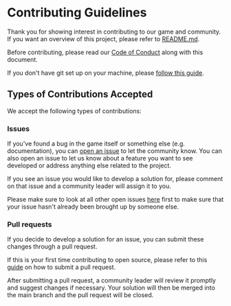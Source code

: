 # Contributing Guidelines

Thank you for showing interest in contributing to our game and community. If you want an overview of this project, please refer to [README.md](https://github.com/dylan-power/dinosaur-exploder/blob/main/README.md).

Before contributing, please read our 
[Code of Conduct](https://github.com/dylan-power/dinosaur-exploder/blob/main/CODE_OF_CONDUCT.md) along with this document. 

If you don't have git set up on your machine, please [follow this guide](https://docs.github.com/en/get-started/quickstart/set-up-git).

## Types of Contributions Accepted

We accept the following types of contributions: 

### Issues

If you've found a bug in the game itself or something else (e.g. documentation), you can [open an issue](https://github.com/dylan-power/dinosaur-exploder/issues/new/choose) to let the community know.
You can also open an issue to let us know about a feature you want to see developed or address anything else related to the project. 

If you see an issue you would like to develop a solution for, please comment on that issue and a community leader will assign it to you.

Please make sure to look at all other open issues [here](https://github.com/dylan-power/dinosaur-exploder/issues) first to make sure that your issue 
hasn't already been brought up by someone else. 

### Pull requests

If you decide to develop a solution for an issue, you can submit these changes through a pull request. 

If this is your first time contributing to open source, please refer to this [guide](https://github.com/firstcontributions/first-contributions)
on how to submit a pull request.

After submitting a pull request, a community leader will review it promptly and suggest changes if necessary. Your solution will then be merged into
the main branch and the pull request will be closed. 
